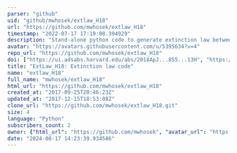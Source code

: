 ```yaml
---
parser: "github"
uid: "github/mwhosek/extlaw_H18"
url: "https://github.com/mwhosek/extlaw_H18"
timestamp: "2022-07-17 17:19:08.394929"
description: "Stand-alone python code to generate extinction law between 0.8 -- 2.2 microns, from Hosek+18"
avatar: "https://avatars.githubusercontent.com/u/5395634?v=4"
repo_url: "https://github.com/mwhosek/extlaw_H18"
doi: ["https://ui.adsabs.harvard.edu/abs/2018ApJ...855...13H", "https://ui.adsabs.harvard.edu/abs/2018ascl.soft03011H/abstract"]
title: "ExtLaw_H18: Extinction law code"
name: "extlaw_H18"
full_name: "mwhosek/extlaw_H18"
html_url: "https://github.com/mwhosek/extlaw_H18"
created_at: "2017-09-25T20:46:23Z"
updated_at: "2017-12-15T18:53:08Z"
clone_url: "https://github.com/mwhosek/extlaw_H18.git"
size: 4
language: "Python"
subscribers_count: 2
owner: {"html_url": "https://github.com/mwhosek", "avatar_url": "https://avatars.githubusercontent.com/u/5395634?v=4", "login": "mwhosek", "type": "User"}
date: "2024-08-17 14:23:39.934586"
---
```

